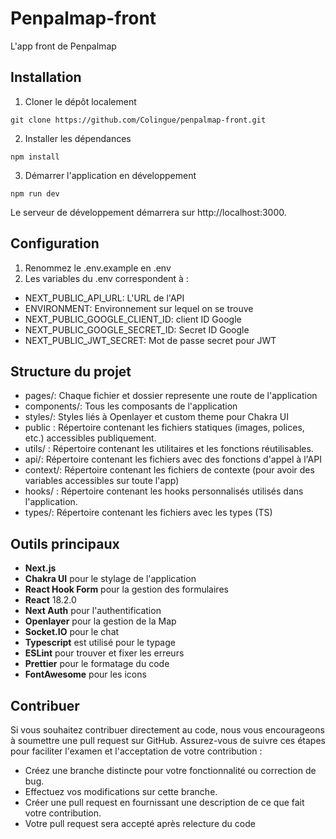 # Penpalmap-front
L'app front de Penpalmap

## Installation
1. Cloner le dépôt localement 
```
git clone https://github.com/Colingue/penpalmap-front.git
```

2. Installer les dépendances
```
npm install
```

3. Démarrer l'application en développement
```
npm run dev
```  

Le serveur de développement démarrera sur http://localhost:3000.  

## Configuration
1. Renommez le .env.example en .env
2. Les variables du .env correspondent à :  
- NEXT_PUBLIC_API_URL: L'URL de l'API  
- ENVIRONMENT: Environnement sur lequel on se trouve
- NEXT_PUBLIC_GOOGLE_CLIENT_ID: client ID Google
- NEXT_PUBLIC_GOOGLE_SECRET_ID: Secret ID Google
- NEXT_PUBLIC_JWT_SECRET: Mot de passe secret pour JWT


## Structure du projet
  
- pages/: Chaque fichier et dossier represente une route de l'application
- components/: Tous les composants de l'application
- styles/: Styles liés à Openlayer et custom theme pour Chakra UI
- public : Répertoire contenant les fichiers statiques (images, polices, etc.) accessibles publiquement.
- utils/ : Répertoire contenant les utilitaires et les fonctions réutilisables.
- api/: Répertoire contenant les fichiers avec des fonctions d'appel à l'API
- context/: Répertoire contenant les fichiers de contexte (pour avoir des variables accessibles sur toute l'app)
- hooks/ : Répertoire contenant les hooks personnalisés utilisés dans l'application.
- types/: Répertoire contenant les fichiers avec les types (TS)

## Outils principaux
- **Next.js**
- **Chakra UI** pour le stylage de l'application
- **React Hook Form** pour la gestion des formulaires
- **React** 18.2.0  
- **Next Auth** pour l'authentification
- **Openlayer** pour la gestion de la Map
- **Socket.IO** pour le chat
- **Typescript** est utilisé pour le typage
- **ESLint** pour trouver et fixer les erreurs
- **Prettier** pour le formatage du code
- **FontAwesome** pour les icons

## Contribuer
Si vous souhaitez contribuer directement au code, nous vous encourageons à soumettre une pull request sur GitHub. Assurez-vous de suivre ces étapes pour faciliter l'examen et l'acceptation de votre contribution :  

- Créez une branche distincte pour votre fonctionnalité ou correction de bug.  
- Effectuez vos modifications sur cette branche.
- Créer une pull request en fournissant une description de ce que fait votre contribution.
- Votre pull request sera accepté après relecture du code
